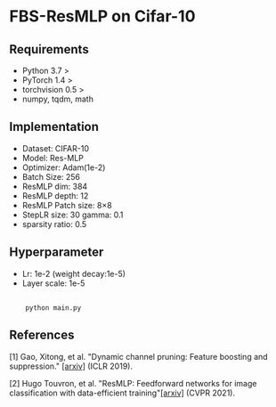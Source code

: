 # FBS-ResMLP on Cifar-10
## Requirements
+ Python 3.7 >
+ PyTorch 1.4 >
+ torchvision 0.5 >
+ numpy, tqdm, math
## Implementation
+ Dataset: CIFAR-10
+ Model: Res-MLP
+ Optimizer: Adam(1e-2)
+ Batch Size: 256
+ ResMLP dim: 384
+ ResMLP depth: 12
+ ResMLP Patch size: 8×8
+ StepLR size: 30 gamma: 0.1
+ sparsity ratio: 0.5
## Hyperparameter
+ Lr: 1e-2 (weight decay:1e-5)
+ Layer scale: 1e-5
## 
```
    python main.py
```
## References
[1] Gao, Xitong, et al. "Dynamic channel pruning: Feature boosting and suppression." [[arxiv]](https://arxiv.org/abs/810.05331) (ICLR 2019).

[2] Hugo Touvron, et al. "ResMLP: Feedforward networks for image classification with data-efficient training"[[arxiv]](https://arxiv.org/abs/2105.03404) (CVPR 2021).
